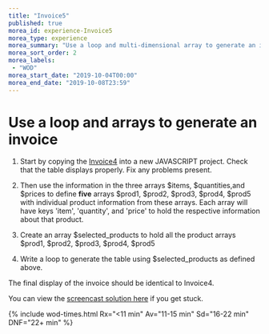 ```yaml
--- 
title: "Invoice5" 
published: true 
morea_id: experience-Invoice5
morea_type: experience 
morea_summary: "Use a loop and multi-dimensional array to generate an invoice of products"
morea_sort_order: 2 
morea_labels:
 - "WOD"
morea_start_date: "2019-10-04T00:00"
morea_end_date: "2019-10-08T23:59"
---
```


# Use a loop and arrays to generate an invoice

1. Start by copying the [Invoice4](../100.Arrays-I/experience-Invoice4.html) into a new JAVASCRIPT project. Check that the table displays properly. Fix any problems present.

2. Then use the information in the three arrays $items, $quantities,and $prices to define **five** arrays $prod1, $prod2, $prod3, $prod4, $prod5 with individual product information from these arrays. Each array will have keys 'item', 'quantity', and 'price' to hold the respective information about that product.

3. Create an array $selected_products to hold all the product arrays $prod1, $prod2, $prod3, $prod4, $prod5 

4. Write a loop to generate the table using $selected_products as defined above. 

The final display of the invoice should be identical to Invoice4.

You can view the [screencast solution here](https://youtu.be/LZzgxBuyEJA) if you get stuck.

{% include wod-times.html Rx="<11 min" Av="11-15 min" Sd="16-22 min" DNF="22+ min" %}